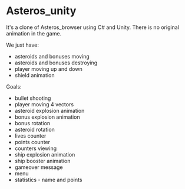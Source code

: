 # Asteros_unity

It's a clone of Asteros_browser using C# and Unity.
There is no original animation in the game.

We just have:
- asteroids and bonuses moving
- asteroids and bonuses destroying
- player moving up and down
- shield animation

Goals:
- bullet shooting
- player moving 4 vectors
- asteroid explosion animation
- bonus explosion animation
- bonus rotation
- asteroid rotation
- lives counter
- points counter
- counters viewing
- ship explosion animation
- ship booster animation
- gameover message
- menu
- statistics - name and points